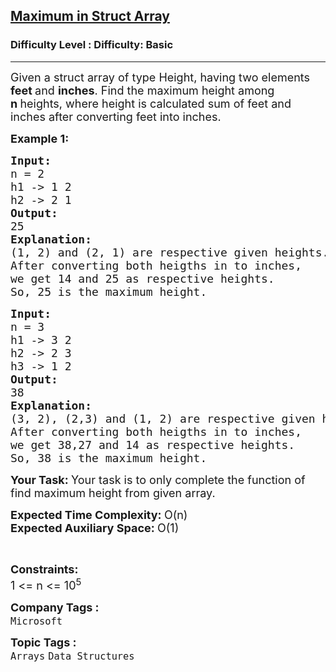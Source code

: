 <h2><a href="https://www.geeksforgeeks.org/problems/maximum-in-struct-array/1?page=1&category=Arrays,Strings,Linked%20List&difficulty=School,Basic&status=unsolved&sortBy=accuracy">Maximum in Struct Array</a></h2><h3>Difficulty Level : Difficulty: Basic</h3><hr><div class="problems_problem_content__Xm_eO"><p><span style="font-size: 18px;">Given a struct array of type Height, having two elements <strong>feet </strong>and <strong>inches</strong>. Find the maximum height among <strong>n&nbsp;</strong>heights, where height is calculated sum of feet and inches after converting feet into inches.</span></p>
<p><span style="font-size: 18px;"><strong>Example 1:</strong> <strong> </strong></span></p>
<pre><span style="font-size: 18px;"><strong>Input:</strong>
n = 2
h1 -&gt; 1 2
h2 -&gt; 2 1
<strong>Output: 
</strong>25
<strong>Explanation:</strong>
(1, 2) and (2, 1) are respective given heights.
After converting both heigths in to inches,
we get 14 and 25 as respective heights.
So, 25 is the maximum height.
</span></pre>
<pre><span style="font-size: 18px;"><strong>Input:</strong>
n = 3
h1 -&gt; 3 2
h2 -&gt; 2 3<br>h3 -&gt; 1 2
<strong>Output: 
</strong>38
<strong>Explanation:</strong>
(3, 2), (2,3) and (1, 2) are respective given heights.
After converting both heigths in to inches,
we get 38,27 and 14 as respective heights.
So, 38 is the maximum height.
</span></pre>
<p><span style="font-size: 18px;"><strong>Your Task: </strong>Your task is to only complete the function of find maximum height from given array.</span></p>
<p><span style="font-size: 18px;"><strong>Expected Time Complexity:&nbsp;</strong>O(n)<br><strong>Expected Auxiliary Space:&nbsp;</strong>O(1)</span></p>
<p>&nbsp;</p>
<p><span style="font-size: 18px;"><strong>Constraints:</strong><br>1 &lt;= n &lt;= 10<sup>5</sup></span></p></div><p><span style=font-size:18px><strong>Company Tags : </strong><br><code>Microsoft</code>&nbsp;<br><p><span style=font-size:18px><strong>Topic Tags : </strong><br><code>Arrays</code>&nbsp;<code>Data Structures</code>&nbsp;
